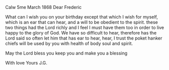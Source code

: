  Calw 5me March 1868
Dear Frederic

What can I wish you on your birthday except that which I wish for myself, which is an ear that can hear, and a will to be obedient to the spirit. these two things had the Lord richly and I feel I must have them too in order to live happy to the glory of God. We have so difficult to hear, therefore has the Lord said so often let him that has ear to hear, hear, 
I trust the poket hanker chiefs will be used by you with health of body soul and spirit.

May the Lord bless you keep you and make you a blessing

 With love Yours J.G.
